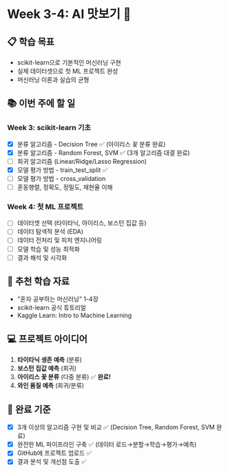 # Week 3-4: AI 맛보기 🤖

## 📋 학습 목표

- scikit-learn으로 기본적인 머신러닝 구현
- 실제 데이터셋으로 첫 ML 프로젝트 완성
- 머신러닝 이론과 실습의 균형

## 📚 이번 주에 할 일

### Week 3: scikit-learn 기초

- [x] 분류 알고리즘 - Decision Tree ✅ (아이리스 꽃 분류 완료)
- [x] 분류 알고리즘 - Random Forest, SVM ✅ (3개 알고리즘 대결 완료)
- [ ] 회귀 알고리즘 (Linear/Ridge/Lasso Regression)
- [x] 모델 평가 방법 - train_test_split ✅
- [ ] 모델 평가 방법 - cross_validation
- [ ] 혼동행렬, 정확도, 정밀도, 재현율 이해

### Week 4: 첫 ML 프로젝트

- [ ] 데이터셋 선택 (타이타닉, 아이리스, 보스턴 집값 등)
- [ ] 데이터 탐색적 분석 (EDA)
- [ ] 데이터 전처리 및 피처 엔지니어링
- [ ] 모델 학습 및 성능 최적화
- [ ] 결과 해석 및 시각화

## 📖 추천 학습 자료

- "혼자 공부하는 머신러닝" 1-4장
- scikit-learn 공식 튜토리얼
- Kaggle Learn: Intro to Machine Learning

## 💻 프로젝트 아이디어

1. **타이타닉 생존 예측** (분류)
2. **보스턴 집값 예측** (회귀)
3. **아이리스 꽃 분류** (다중 분류) ✅ **완료!**
4. **와인 품질 예측** (회귀/분류)

## 🎯 완료 기준

- [x] 3개 이상의 알고리즘 구현 및 비교 ✅ (Decision Tree, Random Forest, SVM 완료)
- [x] 완전한 ML 파이프라인 구축 ✅ (데이터 로드→분할→학습→평가→예측)
- [x] GitHub에 프로젝트 업로드 ✅
- [x] 결과 분석 및 개선점 도출 ✅
